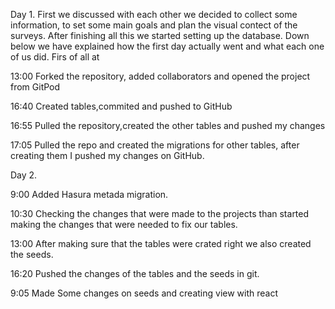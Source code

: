 Day 1. 
First we discussed with each other we decided to collect some information, to set some main goals and plan the visual contect of the surveys. 
After finishing all this we started setting up the database. Down below we have explained how the first day actually went and what each one of us did. 
Firs of all at

13:00 Forked the repository, added collaborators and opened the project from GitPod

16:40 Created tables,commited and pushed to GitHub

16:55 Pulled the repository,created the other tables and pushed my changes 

17:05 Pulled the repo and created the migrations for other tables, after creating them I pushed my changes on GitHub.

Day 2.

9:00 Added Hasura metada migration.

10:30 Checking the changes that were made to the projects than started making the changes that were needed to fix our tables. 

13:00 After making sure that the tables were crated right we also created the seeds.

16:20 Pushed the changes of the tables and the seeds in git.

9:05 Made Some changes on seeds and creating view with react
